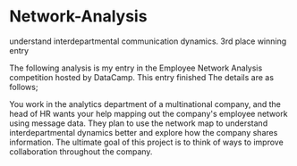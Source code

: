 # Network-Analysis 

understand interdepartmental communication dynamics. 3rd place winning entry 

The following analysis is my entry in the Employee Network Analysis competition hosted by DataCamp. This entry finished 
The details are as follows;

You work in the analytics department of a multinational company, and the head of HR wants your help mapping out the company's employee network using message data. They plan to use the network map to understand interdepartmental dynamics better and explore how the company shares information. The ultimate goal of this project is to think of ways to improve collaboration throughout the company.
